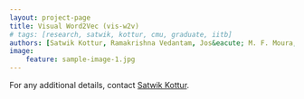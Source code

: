 ```yaml
---
layout: project-page
title: Visual Word2Vec (vis-w2v)
# tags: [research, satwik, kottur, cmu, graduate, iitb]
authors: [Satwik Kottur, Ramakrishna Vedantam, Jos&eacute; M. F. Moura, Devi Parikh]
image:
    feature: sample-image-1.jpg
---
```


For any additional details, contact [Satwik Kottur](http://satwikkottur.github.io).
